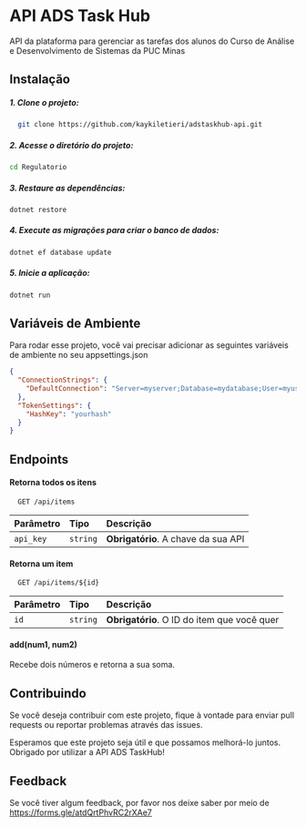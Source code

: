 
# API ADS Task Hub

API da plataforma para gerenciar as tarefas dos alunos do Curso de Análise e Desenvolvimento de Sistemas da PUC Minas


## Instalação

##### 1. Clone o projeto:

```bash
  git clone https://github.com/kaykiletieri/adstaskhub-api.git
```
##### 2. Acesse o diretório do projeto:
```bash
cd Regulatorio
```

##### 3. Restaure as dependências:
```bash
dotnet restore
```

##### 4. Execute as migrações para criar o banco de dados:
```bash
dotnet ef database update
```

##### 5. Inicie a aplicação:
```bash
dotnet run
```
    
## Variáveis de Ambiente

Para rodar esse projeto, você vai precisar adicionar as seguintes variáveis de ambiente no seu appsettings.json

```json
{
  "ConnectionStrings": {
    "DefaultConnection": "Server=myserver;Database=mydatabase;User=myuser;Password=mypassword;"
  },
  "TokenSettings": {
    "HashKey": "yourhash"
  }
}
```


## Endpoints

#### Retorna todos os itens

```http
  GET /api/items
```

| Parâmetro   | Tipo       | Descrição                           |
| :---------- | :--------- | :---------------------------------- |
| `api_key` | `string` | **Obrigatório**. A chave da sua API |

#### Retorna um item

```http
  GET /api/items/${id}
```

| Parâmetro   | Tipo       | Descrição                                   |
| :---------- | :--------- | :------------------------------------------ |
| `id`      | `string` | **Obrigatório**. O ID do item que você quer |

#### add(num1, num2)

Recebe dois números e retorna a sua soma.


## Contribuindo

Se você deseja contribuir com este projeto, fique à vontade para enviar pull requests ou reportar problemas através das issues.

Esperamos que este projeto seja útil e que possamos melhorá-lo juntos. Obrigado por utilizar a API ADS TaskHub!


## Feedback

Se você tiver algum feedback, por favor nos deixe saber por meio de https://forms.gle/atdQrtPhvRC2rXAe7

